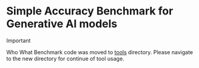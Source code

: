 # Simple Accuracy Benchmark for Generative AI models

> [!IMPORTANT]  
> Who What Benchmark code was moved to [tools](../../tools/who_what_benchmark/) directory. Please navigate to the new directory for continue of tool usage.